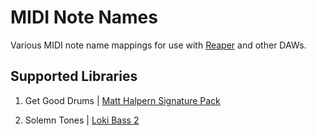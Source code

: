 # MIDI Note Names

Various MIDI note name mappings for use with [Reaper](https://www.reaper.fm) and other DAWs.

## Supported Libraries

1. Get Good Drums |
   [Matt Halpern Signature Pack](https://www.getgooddrums.com/collections/all-products/products/matt-halpern-signature-pack)

2. Solemn Tones |
   [Loki Bass 2](https://solemntones.com/collections/the-nordic-line/products/the-loki-bass)
